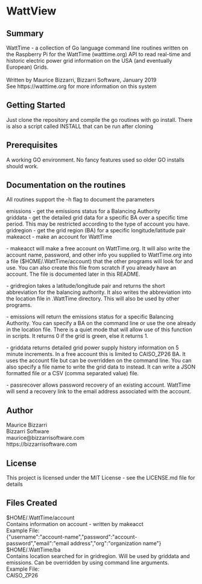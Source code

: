 <html>
  <h1>WattView</h1>
<h2>Summary</h2>
WattTime - a collection of Go language command line routines written on the Raspberry Pi for the WattTime (watttime.org) API to read real-time and historic electric power grid information on the USA (and eventually European) Grids.<br /><br />
Written by Maurice Bizzarri, Bizzarri Software, January 2019<br />
See https://watttime.org for more information on this system<br />
  <h2>Getting Started</h2>
  Just clone the repository and compile the go routines with go install.  There is also a script called INSTALL that can be run after cloning <br />
  <h2>Prerequisites</h2>
  A working GO environment.  No fancy features used so older GO installs should work.<br />
  <h2>Documentation on the routines</h2>
All routines support the -h flag to document the parameters<br />
<p>
emissions - get the emissions status for a Balancing Authority<br />
griddata - get the detailed grid data for a specific BA over a specific time period.  This may be restricted according to the type of account you have.<br />
gridregion - get the grid region (BA) for a specific longitude/latitude pair<br />
makeacct  - make an account for WattTime<br />
</p>
<p>- makeacct will make a free account on WattTime.org.  It will also write the account name, password, and other info you supplied to WattTime.org into a file ($HOME/.WattTime/account) that the other programs will look for and use.  You can also create this file from scratch if you already have an account.  The file is documented later in this README.</p>
<p>- gridregion takes a latitude/longitude pair and returns the short abbreviation for the balancing authority.  It also writes the abbreviation into the location file in .WattTime directory.  This will also be used by other programs.</p>
<p>- emissions will return the emissions status for a specific Balancing Authority.
You can specify a BA on the command line or use the one already in the location file.  There is a quiet mode that will allow use of this function in scripts.  It returns 0 if the grid is green, else it returns 1.</p>
<p>- griddata returns detailed grid power supply history information on 5 minute increments.  In a free account this is limited to CAISO_ZP26 BA.  It uses the account file but can be overridden on the command line. You can also specify a file name to write the grid data to instead. It can write a JSON formatted file or a CSV (comma separated value) file.</p>
<p>- passrecover allows password recovery of an existing account.  WattTime will send a recovery link to the email address associated with the account.</p>
<p>
<h2>Author</h2>
Maurice Bizzarri<br />
Bizzarri Software<br />
maurice@bizzarrisoftware.com<br />
https://bizzarrisoftware.com<br />
</p>
<h2>License</h2>
This project is licensed under the MIT License - see the LICENSE.md file for details<br />
<h2>Files Created</h2>
$HOME/.WattTime/account<br />
Contains information on account - written by makeacct<br />
Example File: <br />
{"username":"account-name","password":"account-password","email":"email address","org":"organization name"}<br />
$HOME/.WattTime/ba<br />
Contains location searched for in gridregion.  Will be used by griddata and emissions. Can be overridden by using command line arguments.<br />
Example File:<br />
CAISO_ZP26<br />
</html>

